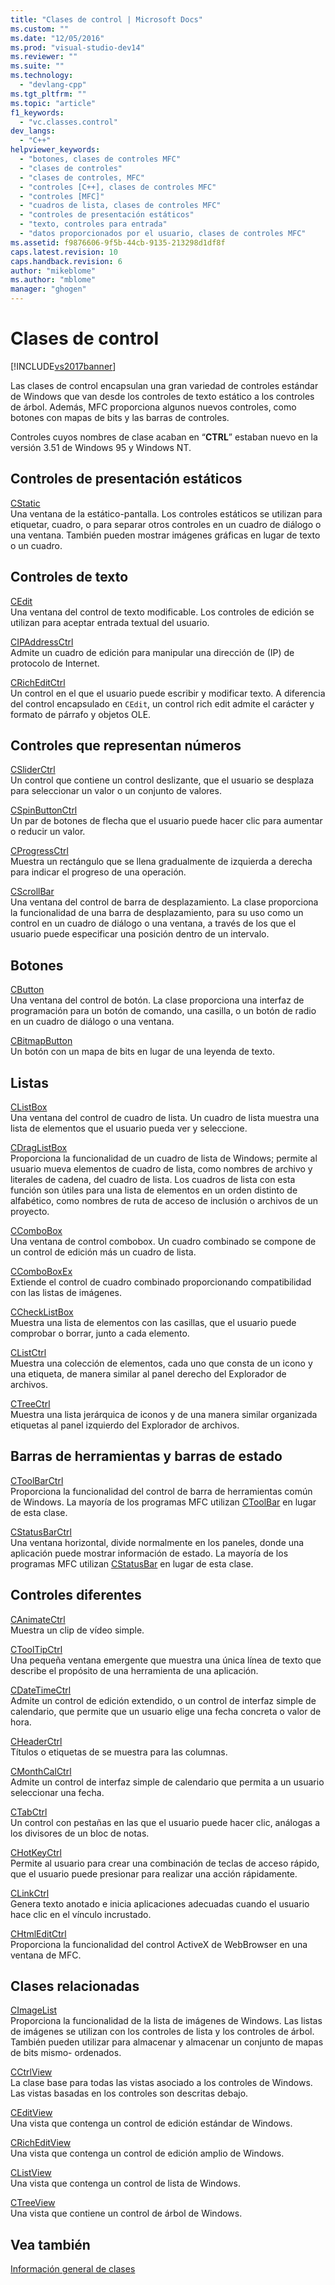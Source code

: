 ```yaml
---
title: "Clases de control | Microsoft Docs"
ms.custom: ""
ms.date: "12/05/2016"
ms.prod: "visual-studio-dev14"
ms.reviewer: ""
ms.suite: ""
ms.technology: 
  - "devlang-cpp"
ms.tgt_pltfrm: ""
ms.topic: "article"
f1_keywords: 
  - "vc.classes.control"
dev_langs: 
  - "C++"
helpviewer_keywords: 
  - "botones, clases de controles MFC"
  - "clases de controles"
  - "clases de controles, MFC"
  - "controles [C++], clases de controles MFC"
  - "controles [MFC]"
  - "cuadros de lista, clases de controles MFC"
  - "controles de presentación estáticos"
  - "texto, controles para entrada"
  - "datos proporcionados por el usuario, clases de controles MFC"
ms.assetid: f9876606-9f5b-44cb-9135-213298d1df8f
caps.latest.revision: 10
caps.handback.revision: 6
author: "mikeblome"
ms.author: "mblome"
manager: "ghogen"
---
```

# Clases de control
[!INCLUDE[vs2017banner](../assembler/inline/includes/vs2017banner.md)]

Las clases de control encapsulan una gran variedad de controles estándar de Windows que van desde los controles de texto estático a los controles de árbol.  Además, MFC proporciona algunos nuevos controles, como botones con mapas de bits y las barras de controles.  
  
 Controles cuyos nombres de clase acaban en “**CTRL**” estaban nuevo en la versión 3.51 de Windows 95 y Windows NT.  
  
## Controles de presentación estáticos  
 [CStatic](../mfc/reference/cstatic-class.md)  
 Una ventana de la estático\-pantalla.  Los controles estáticos se utilizan para etiquetar, cuadro, o para separar otros controles en un cuadro de diálogo o una ventana.  También pueden mostrar imágenes gráficas en lugar de texto o un cuadro.  
  
## Controles de texto  
 [CEdit](../mfc/reference/cedit-class.md)  
 Una ventana del control de texto modificable.  Los controles de edición se utilizan para aceptar entrada textual del usuario.  
  
 [CIPAddressCtrl](../mfc/reference/cipaddressctrl-class.md)  
 Admite un cuadro de edición para manipular una dirección de \(IP\) de protocolo de Internet.  
  
 [CRichEditCtrl](../mfc/reference/cricheditctrl-class.md)  
 Un control en el que el usuario puede escribir y modificar texto.  A diferencia del control encapsulado en `CEdit`, un control rich edit admite el carácter y formato de párrafo y objetos OLE.  
  
## Controles que representan números  
 [CSliderCtrl](../mfc/reference/csliderctrl-class.md)  
 Un control que contiene un control deslizante, que el usuario se desplaza para seleccionar un valor o un conjunto de valores.  
  
 [CSpinButtonCtrl](../mfc/reference/cspinbuttonctrl-class.md)  
 Un par de botones de flecha que el usuario puede hacer clic para aumentar o reducir un valor.  
  
 [CProgressCtrl](../mfc/reference/cprogressctrl-class.md)  
 Muestra un rectángulo que se llena gradualmente de izquierda a derecha para indicar el progreso de una operación.  
  
 [CScrollBar](../mfc/reference/cscrollbar-class.md)  
 Una ventana del control de barra de desplazamiento.  La clase proporciona la funcionalidad de una barra de desplazamiento, para su uso como un control en un cuadro de diálogo o una ventana, a través de los que el usuario puede especificar una posición dentro de un intervalo.  
  
## Botones  
 [CButton](../mfc/reference/cbutton-class.md)  
 Una ventana del control de botón.  La clase proporciona una interfaz de programación para un botón de comando, una casilla, o un botón de radio en un cuadro de diálogo o una ventana.  
  
 [CBitmapButton](../mfc/reference/cbitmapbutton-class.md)  
 Un botón con un mapa de bits en lugar de una leyenda de texto.  
  
## Listas  
 [CListBox](../mfc/reference/clistbox-class.md)  
 Una ventana del control de cuadro de lista.  Un cuadro de lista muestra una lista de elementos que el usuario pueda ver y seleccione.  
  
 [CDragListBox](../mfc/reference/cdraglistbox-class.md)  
 Proporciona la funcionalidad de un cuadro de lista de Windows; permite al usuario mueva elementos de cuadro de lista, como nombres de archivo y literales de cadena, del cuadro de lista.  Los cuadros de lista con esta función son útiles para una lista de elementos en un orden distinto de alfabético, como nombres de ruta de acceso de inclusión o archivos de un proyecto.  
  
 [CComboBox](../mfc/reference/ccombobox-class.md)  
 Una ventana de control combobox.  Un cuadro combinado se compone de un control de edición más un cuadro de lista.  
  
 [CComboBoxEx](../mfc/reference/ccomboboxex-class.md)  
 Extiende el control de cuadro combinado proporcionando compatibilidad con las listas de imágenes.  
  
 [CCheckListBox](../mfc/reference/cchecklistbox-class.md)  
 Muestra una lista de elementos con las casillas, que el usuario puede comprobar o borrar, junto a cada elemento.  
  
 [CListCtrl](../mfc/reference/clistctrl-class.md)  
 Muestra una colección de elementos, cada uno que consta de un icono y una etiqueta, de manera similar al panel derecho del Explorador de archivos.  
  
 [CTreeCtrl](../mfc/reference/ctreectrl-class.md)  
 Muestra una lista jerárquica de iconos y de una manera similar organizada etiquetas al panel izquierdo del Explorador de archivos.  
  
## Barras de herramientas y barras de estado  
 [CToolBarCtrl](../mfc/reference/ctoolbarctrl-class.md)  
 Proporciona la funcionalidad del control de barra de herramientas común de Windows.  La mayoría de los programas MFC utilizan [CToolBar](../mfc/reference/ctoolbar-class.md) en lugar de esta clase.  
  
 [CStatusBarCtrl](../mfc/reference/cstatusbarctrl-class.md)  
 Una ventana horizontal, divide normalmente en los paneles, donde una aplicación puede mostrar información de estado.  La mayoría de los programas MFC utilizan [CStatusBar](../mfc/reference/cstatusbar-class.md) en lugar de esta clase.  
  
## Controles diferentes  
 [CAnimateCtrl](../mfc/reference/canimatectrl-class.md)  
 Muestra un clip de vídeo simple.  
  
 [CToolTipCtrl](../mfc/reference/ctooltipctrl-class.md)  
 Una pequeña ventana emergente que muestra una única línea de texto que describe el propósito de una herramienta de una aplicación.  
  
 [CDateTimeCtrl](../mfc/reference/cdatetimectrl-class.md)  
 Admite un control de edición extendido, o un control de interfaz simple de calendario, que permite que un usuario elige una fecha concreta o valor de hora.  
  
 [CHeaderCtrl](../mfc/reference/cheaderctrl-class.md)  
 Títulos o etiquetas de se muestra para las columnas.  
  
 [CMonthCalCtrl](../mfc/reference/cmonthcalctrl-class.md)  
 Admite un control de interfaz simple de calendario que permita a un usuario seleccionar una fecha.  
  
 [CTabCtrl](../mfc/reference/ctabctrl-class.md)  
 Un control con pestañas en las que el usuario puede hacer clic, análogas a los divisores de un bloc de notas.  
  
 [CHotKeyCtrl](../mfc/reference/chotkeyctrl-class.md)  
 Permite al usuario para crear una combinación de teclas de acceso rápido, que el usuario puede presionar para realizar una acción rápidamente.  
  
 [CLinkCtrl](../mfc/reference/clinkctrl-class.md)  
 Genera texto anotado e inicia aplicaciones adecuadas cuando el usuario hace clic en el vínculo incrustado.  
  
 [CHtmlEditCtrl](../mfc/reference/chtmleditctrl-class.md)  
 Proporciona la funcionalidad del control ActiveX de WebBrowser en una ventana de MFC.  
  
## Clases relacionadas  
 [CImageList](../mfc/reference/cimagelist-class.md)  
 Proporciona la funcionalidad de la lista de imágenes de Windows.  Las listas de imágenes se utilizan con los controles de lista y los controles de árbol.  También pueden utilizar para almacenar y almacenar un conjunto de mapas de bits mismo\- ordenados.  
  
 [CCtrlView](../mfc/reference/cctrlview-class.md)  
 La clase base para todas las vistas asociado a los controles de Windows.  Las vistas basadas en los controles son descritas debajo.  
  
 [CEditView](../mfc/reference/ceditview-class.md)  
 Una vista que contenga un control de edición estándar de Windows.  
  
 [CRichEditView](../mfc/reference/cricheditview-class.md)  
 Una vista que contenga un control de edición amplio de Windows.  
  
 [CListView](../mfc/reference/clistview-class.md)  
 Una vista que contenga un control de lista de Windows.  
  
 [CTreeView](../mfc/reference/ctreeview-class.md)  
 Una vista que contiene un control de árbol de Windows.  
  
## Vea también  
 [Información general de clases](../mfc/class-library-overview.md)